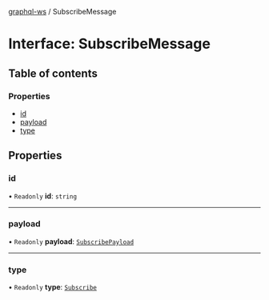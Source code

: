 [graphql-ws](../README.md) / SubscribeMessage

# Interface: SubscribeMessage

## Table of contents

### Properties

- [id](SubscribeMessage.md#id)
- [payload](SubscribeMessage.md#payload)
- [type](SubscribeMessage.md#type)

## Properties

### id

• `Readonly` **id**: `string`

___

### payload

• `Readonly` **payload**: [`SubscribePayload`](SubscribePayload.md)

___

### type

• `Readonly` **type**: [`Subscribe`](../enums/MessageType.md#subscribe)
